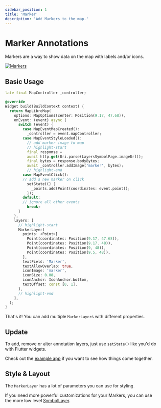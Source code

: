 ```yaml
---
sidebar_position: 1
title: 'Marker'
description: 'Add Markers to the map.'
---
```


# Marker Annotations

Markers are a way to show data on the map with labels and/or icons.

<a href="/demo/#/layers/marker">
<img src="/img/annotations/annotations-markers.jpg" 
     alt="Markers" />
</a>

## Basic Usage

```dart
late final MapController _controller;

@override
Widget build(BuildContext context) {
  return MapLibreMap(
    options: MapOptions(center: Position(9.17, 47.68)),
    onEvent: (event) async {
      switch (event) {
        case MapEventMapCreated():
          _controller = event.mapController;
        case MapEventStyleLoaded():
          // add marker image to map
          // highlight-start
          final response =
          await http.get(Uri.parse(LayersSymbolPage.imageUrl));
          final bytes = response.bodyBytes;
          await _controller.addImage('marker', bytes);
          // highlight-end
        case MapEventClick():
        // add a new marker on click
          setState(() {
            _points.add(Point(coordinates: event.point));
          });
        default:
        // ignore all other events
          break;
      }
    },
    layers: [
      // highlight-start
      MarkerLayer(
        points: <Point>[
          Point(coordinates: Position(9.17, 47.68)),
          Point(coordinates: Position(9.17, 48)),
          Point(coordinates: Position(9, 48)),
          Point(coordinates: Position(9.5, 48)),
        ],
        textField: 'Marker',
        textAllowOverlap: true,
        iconImage: 'marker',
        iconSize: 0.08,
        iconAnchor: IconAnchor.bottom,
        textOffset: const [0, 1],
      ),
      // highlight-end
    ],
  );
}
```

That's it! You can add multiple `MarkerLayer`s with different
properties.

## Update

To add, remove or alter annotation layers, just use `setState()` like you'd do
with Flutter widgets.

Check out
the [example app](https://github.com/josxha/flutter-maplibre/blob/main/example/lib/layers_marker_page.dart)
if you want to see how things come together.

## Style & Layout

The `MarkerLayer` has a lot of parameters you can use for styling.

If you need more powerful customizations for your Markers, you can use the more
low level [SymbolLayer](../layers/symbol-layer).